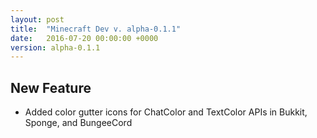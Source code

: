 ```yaml
---
layout: post
title:  "Minecraft Dev v. alpha-0.1.1"
date:   2016-07-20 00:00:00 +0000
version: alpha-0.1.1
---
```


## New Feature

* Added color gutter icons for ChatColor and TextColor APIs in Bukkit, Sponge, and BungeeCord
